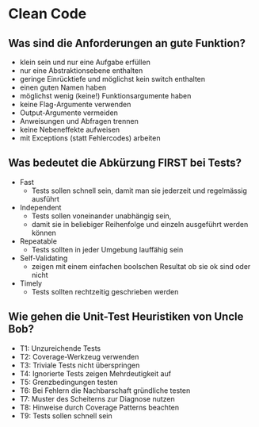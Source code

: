 # Clean Code

## Was sind die Anforderungen an gute Funktion?
* klein sein und nur eine Aufgabe erfüllen
* nur eine Abstraktionsebene enthalten
* geringe Einrücktiefe und möglichst kein switch enthalten
* einen guten Namen haben
* möglichst wenig (keine!) Funktionsargumente haben
* keine Flag-Argumente verwenden
* Output-Argumente vermeiden
* Anweisungen und Abfragen trennen
* keine Nebeneffekte aufweisen
* mit Exceptions (statt Fehlercodes) arbeiten

## Was bedeutet die Abkürzung FIRST bei Tests?
* Fast 
    * Tests sollen schnell sein, damit man sie jederzeit und regelmässig ausführt
* Independent 
    * Tests sollen voneinander unabhängig sein, 
    * damit sie in beliebiger Reihenfolge und einzeln ausgeführt werden können
* Repeatable 
    * Tests sollten in jeder Umgebung lauffähig sein
* Self-Validating
    * zeigen mit einem einfachen boolschen Resultat ob sie ok sind oder nicht
* Timely
    * Tests sollten rechtzeitig geschrieben werden

## Wie gehen die Unit-Test Heuristiken von Uncle Bob?
* T1: Unzureichende Tests
* T2: Coverage-Werkzeug verwenden
* T3: Triviale Tests nicht überspringen
* T4: Ignorierte Tests zeigen Mehrdeutigkeit auf
* T5: Grenzbedingungen testen
* T6: Bei Fehlern die Nachbarschaft gründliche testen
* T7: Muster des Scheiterns zur Diagnose nutzen
* T8: Hinweise durch Coverage Patterns beachten
* T9: Tests sollen schnell sein

